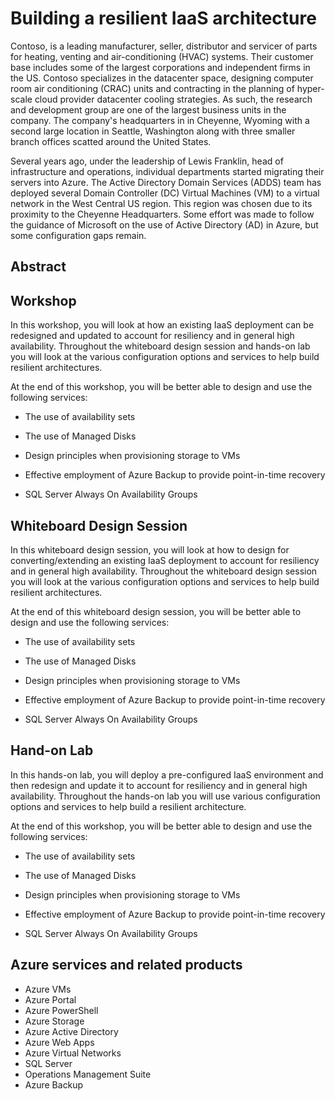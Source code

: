 # Building a resilient IaaS architecture 

Contoso, is a leading manufacturer, seller, distributor and servicer of parts for heating, venting and air-conditioning (HVAC) systems. Their customer base includes some of the largest corporations and independent firms in the US. Contoso specializes in the datacenter space, designing computer room air conditioning (CRAC) units and contracting in the planning of hyper-scale cloud provider datacenter cooling strategies. As such, the research and development group are one of the largest business units in the company. The company's headquarters in in Cheyenne, Wyoming with a second large location in Seattle, Washington along with three smaller branch offices scatted around the United States.

Several years ago, under the leadership of Lewis Franklin, head of infrastructure and operations, individual departments started migrating their servers into Azure. The Active Directory Domain Services (ADDS) team has deployed several Domain Controller (DC) Virtual Machines (VM) to a virtual network in the West Central US region. This region was chosen due to its proximity to the Cheyenne Headquarters. Some effort was made to follow the guidance of Microsoft on the use of Active Directory (AD) in Azure, but some configuration gaps remain.

## Abstract

## Workshop

In this workshop, you will look at how an existing IaaS deployment can be redesigned and updated to account for resiliency and in general high availability. Throughout the whiteboard design session and hands-on lab you will look at the various configuration options and services to help build resilient architectures. 

At the end of this workshop, you will be better able to design and use the following services:


-   The use of availability sets

-   The use of Managed Disks

-   Design principles when provisioning storage to VMs

-   Effective employment of Azure Backup to provide point-in-time recovery

-   SQL Server Always On Availability Groups 


## Whiteboard Design Session

In this whiteboard design session, you will look at how to design for converting/extending an existing IaaS deployment to account for resiliency and in general high availability. Throughout the whiteboard design session you will look at the various configuration options and services to help build resilient architectures. 

At the end of this whiteboard design session, you will be better able to design and use the following services:


-   The use of availability sets

-   The use of Managed Disks

-   Design principles when provisioning storage to VMs

-   Effective employment of Azure Backup to provide point-in-time recovery

-   SQL Server Always On Availability Groups 


## Hand-on Lab

In this hands-on lab, you will deploy a pre-configured IaaS environment and then redesign and update it to account for resiliency and in general high availability. Throughout the hands-on lab you will use various configuration options and services to help build a resilient architecture. 

At the end of this workshop, you will be better able to design and use the following services:


-   The use of availability sets

-   The use of Managed Disks

-   Design principles when provisioning storage to VMs

-   Effective employment of Azure Backup to provide point-in-time recovery

-   SQL Server Always On Availability Groups 



## Azure services and related products
- Azure VMs
- Azure Portal
- Azure PowerShell
- Azure Storage
- Azure Active Directory
- Azure Web Apps
- Azure Virtual Networks
- SQL Server
- Operations Management Suite
- Azure Backup
